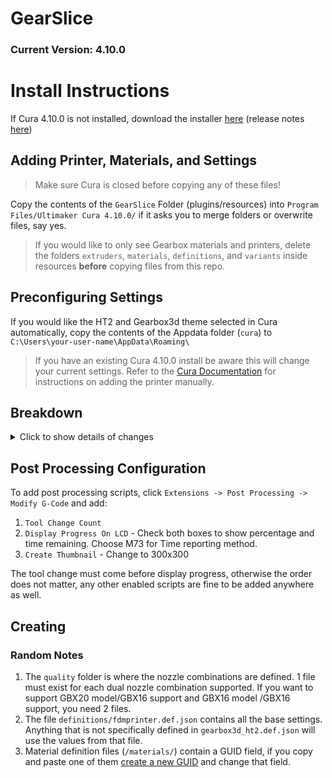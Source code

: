 # GearSlice
### Current Version: 4.10.0

# Install Instructions
If Cura 4.10.0 is not installed, download the installer [here](https://github.com/Ultimaker/Cura/releases/download/4.10.0/Ultimaker_Cura-4.10.0-amd64.exe) (release notes [here](https://github.com/Ultimaker/Cura/releases/tag/4.10.0))

## Adding Printer, Materials, and Settings
> Make sure Cura is closed before copying any of these files!

Copy the contents of the `GearSlice` Folder (plugins/resources) into `Program Files/Ultimaker Cura 4.10.0/` if it asks you to merge folders or overwrite files, say yes.
> If you would like to only see Gearbox materials and printers, delete the folders `extruders`, `materials`, `definitions`, and `variants` inside resources **before** copying files from this repo.

## Preconfiguring Settings
If you would like the HT2 and Gearbox3d theme selected in Cura automatically, copy the contents of the Appdata folder (`cura`) to `C:\Users\your-user-name\AppData\Roaming\`
> If you have an existing Cura 4.10.0 install be aware this will change your current settings. Refer to the [Cura Documentation](https://support.ultimaker.com/hc/en-us/articles/360012033899-How-to-add-a-printer-to-Ultimaker-Cura) for instructions on adding the printer manually.

## Breakdown
<details>
<summary>Click to show details of changes</summary>

- plugins
  - This contains a script for the `PostProcessingPlugin.py` that helps calculate a more accurate time estimate for prints on the HT2.
- resources
  - definitions
    - Definition file for the HT2
  - extruders
    - Definition files for the 2 HT2 extruders.
  - images
    - Splash screen and logo images for Cura skin
  - materials
    - Definitions for all the Gearbox materials
  - quality
    - Settings for how the materials print on the HT2, broken down by nozzle
  - setting_visibility
    - These allow different levels of viewable settings in Cura. To see the settings that we recommend changing, use the Gearbox3d level. You may change settings using advanced, however be sure to follow the recommended limits and warnings inside Cura to ensure proper operation of the HT2.
  - themes
    - An optional dark theme for Cura
  - variants
    - Cura supports multiple variants for each extruder, which is differentiated by nozzle size with these definitions. These are required for the different material profiles to work with each different sized nozzle.
</details>

## Post Processing Configuration

To add post processing scripts, click `Extensions -> Post Processing -> Modify G-Code` and add:
 1. `Tool Change Count`
 2. `Display Progress On LCD` - Check both boxes to show percentage and time remaining. Choose M73 for Time reporting method.
 3. `Create Thumbnail` - Change to 300x300


The tool change must come before display progress, otherwise the order does not matter, any other enabled scripts are fine to be added anywhere as well.

## Creating
### Random Notes
1. The `quality` folder is where the nozzle combinations are defined. 1 file must exist for each dual nozzle combination supported. If you want to support GBX20 model/GBX16 support and GBX16 model /GBX16 support, you need 2 files.
2. The file `definitions/fdmprinter.def.json` contains all the base settings. Anything that is not specifically defined in `gearbox3d_ht2.def.json` will use the values from that file.
3. Material definition files (`/materials/`) contain a GUID field, if you copy and paste one of them [create a new GUID](https://www.guidgenerator.com/) and change that field.